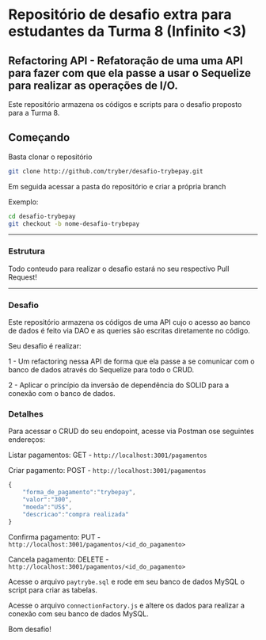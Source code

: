 # Repositório de desafio extra para estudantes da Turma 8 (Infinito <3)

## Refactoring API - Refatoração de uma  uma API para fazer com que ela passe a usar o Sequelize para realizar as operações de I/O.

Este repositório armazena os códigos e scripts para o desafio proposto para a Turma 8.

## Começando

Basta clonar o repositório

```sh
git clone http://github.com/tryber/desafio-trybepay.git
```

Em seguida acessar a pasta do repositório e criar a própria branch

Exemplo:
```sh
cd desafio-trybepay
git checkout -b nome-desafio-trybepay
```

---

### Estrutura

Todo conteudo para realizar o desafio estará no seu respectivo Pull Request!

---


### Desafio

Este repositório armazena os códigos de uma API cujo o acesso ao banco de dados é feito via DAO e as queries são escritas diretamente no código.

Seu desafio é realizar:

1 - Um refactoring nessa API de forma que ela passe a se comunicar com o banco de dados através do Sequelize para todo o CRUD.

2 - Aplicar o princípio da inversão de dependência do SOLID para a conexão com o banco de dados.

### Detalhes

Para acessar o CRUD do seu endopoint, acesse via Postman ose seguintes endereços:

Listar pagamentos: GET - `http://localhost:3001/pagamentos`

Criar pagamento: POST - `http://localhost:3001/pagamentos`

```javascript
{
	"forma_de_pagamento":"trybepay",
	"valor":"300",
	"moeda":"US$",
	"descricao":"compra realizada"
}
```

Confirma pagamento: PUT - `http://localhost:3001/pagamentos/<id_do_pagamento>`

Cancela pagamento: DELETE - `http://localhost:3001/pagamentos/<id_do_pagamento>`

Acesse o arquivo `paytrybe.sql` e rode em seu banco de dados MySQL o script para criar as tabelas.

Acesse o arquivo `connectionFactory.js` e altere os dados para realizar a conexão com seu banco de dados MySQL. 

Bom desafio!
